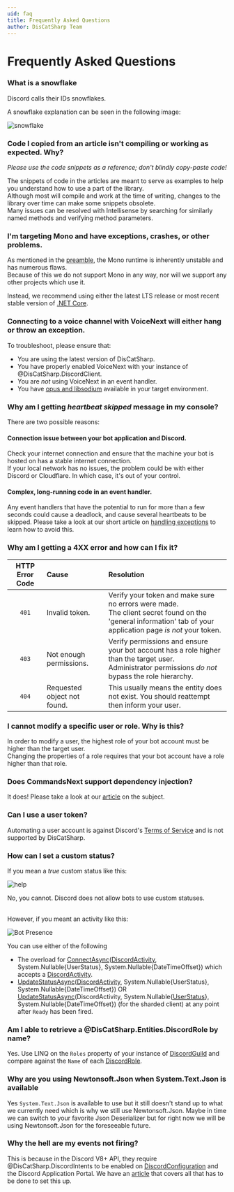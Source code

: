 ```yaml
---
uid: faq
title: Frequently Asked Questions
author: DisCatSharp Team
---
```


# Frequently Asked Questions

### What is a snowflake

Discord calls their IDs snowflakes.

A snowflake explanation can be seen in the following image:

![snowflake](/images/snowflake.png)

### Code I copied from an article isn't compiling or working as expected. Why?

*Please use the code snippets as a reference; don't blindly copy-paste code!*

The snippets of code in the articles are meant to serve as examples to help you understand how to use a part of the library.<br/>
Although most will compile and work at the time of writing, changes to the library over time can make some snippets obsolete.<br/>
Many issues can be resolved with Intellisense by searching for similarly named methods and verifying method parameters.

### I'm targeting Mono and have exceptions, crashes, or other problems.

As mentioned in the [preamble](xref:preamble), the Mono runtime is inherently unstable and has numerous flaws.<br/>
Because of this we do not support Mono in any way, nor will we support any other projects which use it.

Instead, we recommend using either the latest LTS release or most recent stable version of [.NET Core](https://dotnet.microsoft.com/download).

### Connecting to a voice channel with VoiceNext will either hang or throw an exception.

To troubleshoot, please ensure that:

* You are using the latest version of DisCatSharp.
* You have properly enabled VoiceNext with your instance of @DisCatSharp.DiscordClient.
* You are *not* using VoiceNext in an event handler.
* You have [opus and libsodium](xref:modules_audio_voicenext_prerequisites) available in your target environment.


### Why am I getting *heartbeat skipped* message in my console?

There are two possible reasons:

#### Connection issue between your bot application and Discord.

Check your internet connection and ensure that the machine your bot is hosted on has a stable internet connection.<br/>
If your local network has no issues, the problem could be with either Discord or Cloudflare. In which case, it's out of your control.

#### Complex, long-running code in an event handler.

Any event handlers that have the potential to run for more than a few seconds could cause a deadlock, and cause several heartbeats to be skipped.
Please take a look at our short article on [handling exceptions](xref:beyond_basics_events) to learn how to avoid this.

### Why am I getting a 4XX error and how can I fix it?
HTTP Error Code|Cause|Resolution
:---:|:---|:---
`401`|Invalid token.|Verify your token and make sure no errors were made.<br/>The client secret found on the 'general information' tab of your application page *is not* your token.
`403`|Not enough permissions.|Verify permissions and ensure your bot account has a role higher than the target user.<br/>Administrator permissions *do not* bypass the role hierarchy.
`404`|Requested object not found.|This usually means the entity does not exist. You should reattempt then inform your user.

### I cannot modify a specific user or role. Why is this?

In order to modify a user, the highest role of your bot account must be higher than the target user.<br/>
Changing the properties of a role requires that your bot account have a role higher than that role.

### Does CommandsNext support dependency injection?

It does! Please take a look at our [article](xref:modules_commandsnext_dependency_injection) on the subject.

### Can I use a user token?

Automating a user account is against Discord's [Terms of Service](https://dis.gd/terms) and is not supported by DisCatSharp.

### How can I set a custom status?

If you mean a *true* custom status like this:

![help](/images/faq_01.png)

No, you cannot. Discord does not allow bots to use custom statuses.

<br/>
However, if you meant an activity like this:

![Bot Presence](/images/faq_02.png)

You can use either of the following

* The overload for [ConnectAsync](xref:DisCatSharp.DiscordClient#DisCatSharp_DiscordClient_ConnectAsync_DisCatSharp_Entities_DiscordActivity_System_Nullable_DisCatSharp_Entities_UserStatus__System_Nullable_System_DateTimeOffset__)([DiscordActivity](xref:DisCatSharp.Entities.DiscordActivity), System.Nullable{UserStatus}, System.Nullable{DateTimeOffset}) which accepts a [DiscordActivity](xref:DisCatSharp.Entities.DiscordActivity).
* [UpdateStatusAsync](xref:DisCatSharp.DiscordClient#DisCatSharp_DiscordClient_UpdateStatusAsync_DisCatSharp_Entities_DiscordActivity_System_Nullable_DisCatSharp_Entities_UserStatus__System_Nullable_System_DateTimeOffset__)([DiscordActivity](xref:DisCatSharp.Entities.DiscordActivity), System.Nullable{UserStatus}, System.Nullable{DateTimeOffset}) OR [UpdateStatusAsync](xref:DisCatSharp.DiscordShardedClient#DisCatSharp_DiscordShardedClient_UpdateStatusAsync_DisCatSharp_Entities_DiscordActivity_System_Nullable_DisCatSharp_Entities_UserStatus__System_Nullable_System_DateTimeOffset__)(DiscordActivity, System.Nullable{[UserStatus](xref:DisCatSharp.Entities.UserStatus)}, System.Nullable{DateTimeOffset}) (for the sharded client) at any point after `Ready` has been fired.

### Am I able to retrieve a @DisCatSharp.Entities.DiscordRole by name?

Yes. Use LINQ on the `Roles` property of your instance of [DiscordGuild](xref:DisCatSharp.Entities.DiscordGuild) and compare against the `Name` of  each [DiscordRole](xref:DisCatSharp.Entities.DiscordRole).

### Why are you using Newtonsoft.Json when System.Text.Json is available

Yes `System.Text.Json` is available to use but it still doesn't stand up to what we currently need which is why we still use Newtonsoft.Json.
Maybe in time we can switch to your favorite Json Deserializer but for right now we will be using Newtonsoft.Json for the foreseeable future.

### Why the hell are my events not firing?

This is because in the Discord V8+ API, they require @DisCatSharp.DiscordIntents to be enabled on [DiscordConfiguration](xref:DisCatSharp.DiscordConfiguration) and the
Discord Application Portal. We have an [article](xref:beyond_basics_intents) that covers all that has to be done to set this up.
